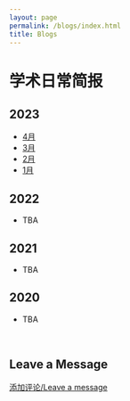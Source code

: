 ```yaml
---
layout: page
permalink: /blogs/index.html
title: Blogs
---
```


# 学术日常简报

## 2023

- [4月](blogs/2023-04)
- [3月](blogs/2023-03)
- [2月](blogs/2023-02)
- [1月](blogs/2023-01)

## 2022

- TBA

## 2021

- TBA

## 2020

- TBA

<br>

## Leave a Message

[添加评论/Leave a message](https://github.com/stonepi/stonepi.github.io/issues/new?template=ISSUE_TEMPLATE/comment_template.md)
